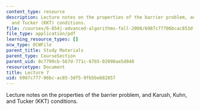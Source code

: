 ```yaml
---
content_type: resource
description: Lecture notes on the properties of the barrier problem, and Karush, Kuhn,
  and Tucker (KKT) conditions.
file: /courses/6-854j-advanced-algorithms-fall-2008/6987c77706bcac853df59fb5be682857_lect10_03.pdf
file_type: application/pdf
learning_resource_types: []
ocw_type: OCWFile
parent_title: Study Materials
parent_type: CourseSection
parent_uid: 0c7799cb-567d-771c-67b5-02098ae5d848
resourcetype: Document
title: Lecture 7
uid: 6987c777-06bc-ac85-3df5-9fb5be682857
---
```

Lecture notes on the properties of the barrier problem, and Karush, Kuhn, and Tucker (KKT) conditions.

